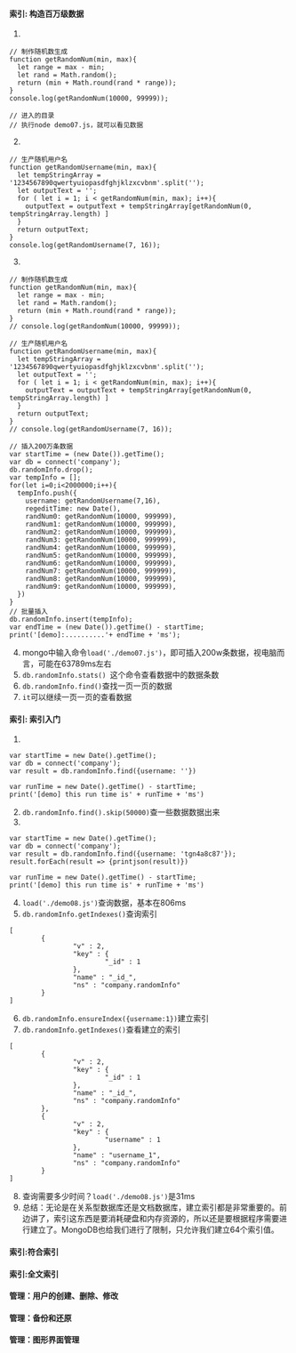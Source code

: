#### 索引: 构造百万级数据
1. 
```
// 制作随机数生成
function getRandomNum(min, max){
  let range = max - min;
  let rand = Math.random();
  return (min + Math.round(rand * range));
}
console.log(getRandomNum(10000, 99999));

// 进入的目录
// 执行node demo07.js，就可以看见数据
```
2. 
```
// 生产随机用户名
function getRandomUsername(min, max){
  let tempStringArray = '1234567890qwertyuiopasdfghjklzxcvbnm'.split('');
  let outputText = '';
  for ( let i = 1; i < getRandomNum(min, max); i++){
    outputText = outputText + tempStringArray[getRandomNum(0, tempStringArray.length) ]
  }
  return outputText;
}
console.log(getRandomUsername(7, 16));
```

3.
```
// 制作随机数生成
function getRandomNum(min, max){
  let range = max - min;
  let rand = Math.random();
  return (min + Math.round(rand * range));
}
// console.log(getRandomNum(10000, 99999));

// 生产随机用户名
function getRandomUsername(min, max){
  let tempStringArray = '1234567890qwertyuiopasdfghjklzxcvbnm'.split('');
  let outputText = '';
  for ( let i = 1; i < getRandomNum(min, max); i++){
    outputText = outputText + tempStringArray[getRandomNum(0, tempStringArray.length) ]
  }
  return outputText;
}
// console.log(getRandomUsername(7, 16));

// 插入200万条数据
var startTime = (new Date()).getTime();
var db = connect('company');
db.randomInfo.drop();
var tempInfo = [];
for(let i=0;i<2000000;i++){
  tempInfo.push({
    username: getRandomUsername(7,16),
    regeditTime: new Date(),
    randNum0: getRandomNum(10000, 999999),
    randNum1: getRandomNum(10000, 999999),
    randNum2: getRandomNum(10000, 999999),
    randNum3: getRandomNum(10000, 999999),
    randNum4: getRandomNum(10000, 999999),
    randNum5: getRandomNum(10000, 999999),
    randNum6: getRandomNum(10000, 999999),
    randNum7: getRandomNum(10000, 999999),
    randNum8: getRandomNum(10000, 999999),
    randNum9: getRandomNum(10000, 999999),
  })
}
// 批量插入
db.randomInfo.insert(tempInfo);
var endTime = (new Date()).getTime() - startTime;
print('[demo]:..........'+ endTime + 'ms');
```
4. mongo中输入命令`load('./demo07.js')`，即可插入200w条数据，视电脑而言，可能在63789ms左右
5. `db.randomInfo.stats() `这个命令查看数据中的数据条数
6. `db.randomInfo.find()`查找一页一页的数据
7. `it`可以继续一页一页的查看数据
#### 索引: 索引入门
1. 
```
var startTime = new Date().getTime();
var db = connect('company');
var result = db.randomInfo.find({username: ''})

var runTime = new Date().getTime() - startTime;
print('[demo] this run time is' + runTime + 'ms')
```
2. `db.randomInfo.find().skip(50000)`查一些数据数据出来
3.
```
var startTime = new Date().getTime();
var db = connect('company');
var result = db.randomInfo.find({username: 'tgn4a8c87'});
result.forEach(result => {printjson(result)})

var runTime = new Date().getTime() - startTime;
print('[demo] this run time is' + runTime + 'ms')
```
4. `load('./demo08.js')`查询数据，基本在806ms
5. `db.randomInfo.getIndexes()`查询索引
```
[
        {
                "v" : 2,
                "key" : {
                        "_id" : 1
                },
                "name" : "_id_",
                "ns" : "company.randomInfo"
        }
]
```
6. `db.randomInfo.ensureIndex({username:1})`建立索引
7. `db.randomInfo.getIndexes()`查看建立的索引
```
[
        {
                "v" : 2,
                "key" : {
                        "_id" : 1
                },
                "name" : "_id_",
                "ns" : "company.randomInfo"
        },
        {
                "v" : 2,
                "key" : {
                        "username" : 1
                },
                "name" : "username_1",
                "ns" : "company.randomInfo"
        }
]
```
8. 查询需要多少时间？`load('./demo08.js')`是31ms
9. 总结：无论是在关系型数据库还是文档数据库，建立索引都是非常重要的。前边讲了，索引这东西是要消耗硬盘和内存资源的，所以还是要根据程序需要进行建立了。MongoDB也给我们进行了限制，只允许我们建立64个索引值。
#### 索引:符合索引
#### 索引:全文索引
#### 管理：用户的创建、删除、修改
#### 管理：备份和还原
#### 管理：图形界面管理
